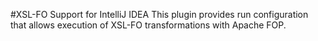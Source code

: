 #XSL-FO Support for IntelliJ IDEA
This plugin provides run configuration that allows execution of XSL-FO transformations with Apache FOP.